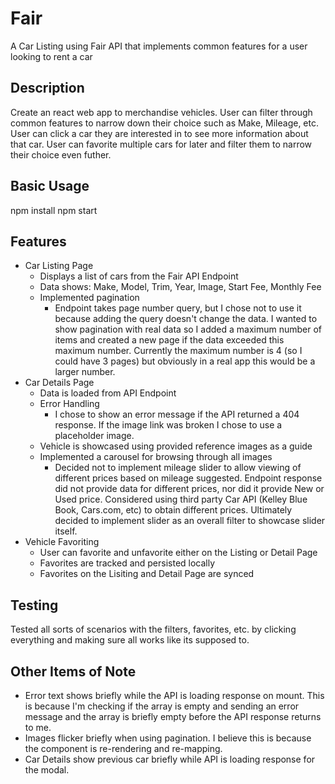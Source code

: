 # Fair
A Car Listing using Fair API that implements common features for a user looking to rent a car

## Description
Create an react web app to merchandise vehicles. User can filter through common features to narrow down their choice such as Make, Mileage, etc. User can click a car they are interested in to see more information about that car. User can favorite multiple cars for later and filter them to narrow their choice even futher.

## Basic Usage
npm install
npm start

## Features
- Car Listing Page
  - Displays a list of cars from the Fair API Endpoint
  - Data shows: Make, Model, Trim, Year, Image, Start Fee, Monthly Fee
  - Implemented pagination
    - Endpoint takes page number query, but I chose not to use it because adding the query doesn't change the data. I wanted to show pagination with real data so I added a maximum number of items and created a new page if the data exceeded this maximum number. Currently the maximum number is 4 (so I could have 3 pages) but obviously in a real app this would be a larger number.
- Car Details Page
  - Data is loaded from API Endpoint
  - Error Handling
    - I chose to show an error message if the API returned a 404 response. If the image link was broken I chose to use a placeholder image.
  - Vehicle is showcased using provided reference images as a guide
  - Implemented a carousel for browsing through all images
    - Decided not to implement mileage slider to allow viewing of different prices based on mileage suggested. Endpoint response did not provide data for different prices, nor did it provide New or Used price. Considered using third party Car API (Kelley Blue Book, Cars.com, etc) to obtain different prices. Ultimately decided to implement slider as an overall filter to showcase slider itself.
- Vehicle Favoriting
  - User can favorite and unfavorite either on the Listing or Detail Page
  - Favorites are tracked and persisted locally
  - Favorites on the Lisiting and Detail Page are synced

## Testing
Tested all sorts of scenarios with the filters, favorites, etc. by clicking everything and making sure all works like its supposed to.

## Other Items of Note
- Error text shows briefly while the API is loading response on mount. This is because I'm checking if the array is empty and sending an error message and the array is briefly empty before the API response returns to me. 
- Images flicker briefly when using pagination. I believe this is because the component is re-rendering and re-mapping.
- Car Details show previous car briefly while API is loading response for the modal. 

